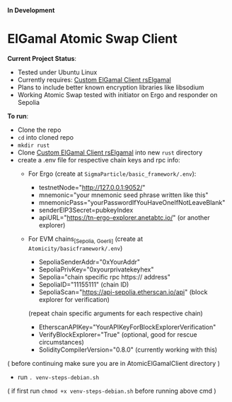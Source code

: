 **In Development**

# ElGamal Atomic Swap Client

**Current Project Status**:
  * Tested under Ubuntu Linux
  * Currently requires: [Custom ElGamal Client rsElgamal](https://github.com/dzyphr/rsElGamal/settings)
  * Plans to include better known encryption libraries like libsodium
  * Working Atomic Swap tested with initiator on Ergo and responder on Sepolia


**To run**:
  * Clone the repo
  * `cd` into cloned repo
  * `mkdir rust`
  * Clone [Custom ElGamal Client rsElgamal](https://github.com/dzyphr/rsElGamal/settings) into new `rust` directory
  * create a .env file for respective chain keys and rpc info:
    - For Ergo (create at `SigmaParticle/basic_framework/.env`):
        - testnetNode="http://127.0.0.1:9052/"
        - mnemonic="your mnemonic seed phrase written like this"
        - mnemonicPass="yourPasswordIfYouHaveOneIfNotLeaveBlank"
        - senderEIP3Secret=pubkeyIndex
        - apiURL="https://tn-ergo-explorer.anetabtc.io/" (or another explorer)
        
    - For EVM chains<sub>[Sepolia, Goerli]</sub> (create at `Atomicity/basicframework/.env`)
        - SepoliaSenderAddr="0xYourAddr"
        - SepoliaPrivKey="0xyourprivatekeyhex"
        - Sepolia="chain specific rpc https:// address"
        - SepoliaID="11155111" (chain ID)
        - SepoliaScan="https://api-sepolia.etherscan.io/api" (block explorer for verification)
        
        (repeat chain specific arguments for each respective chain)
        
        - EtherscanAPIKey="YourAPIKeyForBlockExplorerVerification"
        - VerifyBlockExplorer="True" (optional, good for rescue circumstances)
        - SolidityCompilerVersion="0.8.0" (currently working with this)
        

         

  ( before continuing make sure you are in AtomicElGamalClient directory )

  * run `. venv-steps-debian.sh`

  ( if first run `chmod +x venv-steps-debian.sh` before running above cmd )




